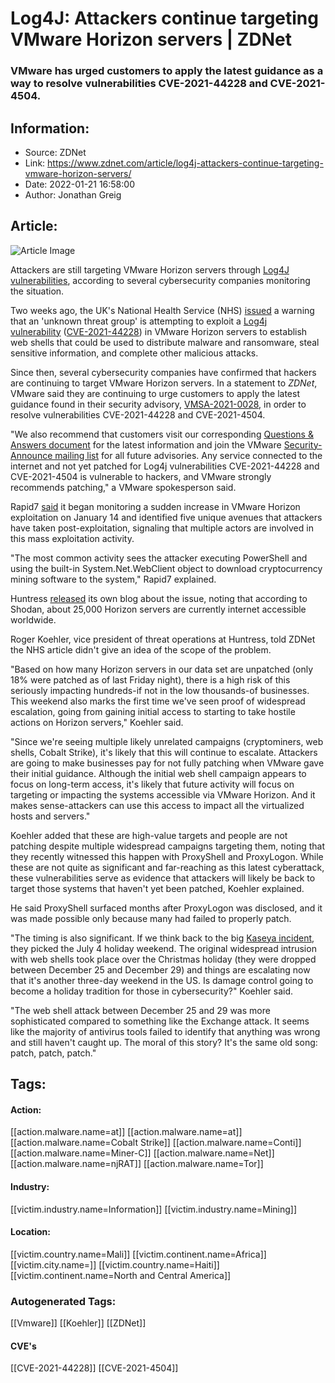 # Log4J: Attackers continue targeting VMware Horizon servers | ZDNet
### VMware has urged customers to apply the latest guidance as a way to resolve vulnerabilities CVE-2021-44228 and CVE-2021-4504.

## Information:
+ Source: ZDNet
+ Link: https://www.zdnet.com/article/log4j-attackers-continue-targeting-vmware-horizon-servers/
+ Date: 2022-01-21 16:58:00
+ Author: Jonathan Greig


## Article:
![Article Image](https://www.zdnet.com/a/img/resize/648d544e04767b8c71653463ec50b9f8977ed6bd/2022/01/11/6005ba87-2a82-4d5d-a352-f25e33a510c0/vmware.jpg?width=770&height=578&fit=crop&auto=webp)

Attackers are still targeting VMware Horizon servers through [Log4J vulnerabilities](https://www.zdnet.com/article/log4j-zero-day-flaw-what-you-need-to-know-and-how-to-protect-yourself/), according to several cybersecurity companies monitoring the situation. 

Two weeks ago, the UK's National Health Service (NHS) [issued](https://www.zdnet.com/article/log4j-flaw-attackers-are-targeting-log4shell-vulnerabilities-in-vmware-horizon-servers-says-nhs/) a warning that an 'unknown threat group' is attempting to exploit a [Log4j vulnerability](https://www.zdnet.com/article/log4j-zero-day-flaw-what-you-need-to-know-and-how-to-protect-yourself/) ([CVE-2021-44228](https://cve.mitre.org/cgi-bin/cvename.cgi?name=CVE-2021-44228)) in VMware Horizon servers to establish web shells that could be used to distribute malware and ransomware, steal sensitive information, and complete other malicious attacks. 

Since then, several cybersecurity companies have confirmed that hackers are continuing to target VMware Horizon servers. In a statement to *ZDNet*, VMware said they are continuing to urge customers to apply the latest guidance found in their security advisory, [VMSA-2021-0028](https://www.vmware.com/security/advisories/VMSA-2021-0028.html), in order to resolve vulnerabilities CVE-2021-44228 and CVE-2021-4504. 

"We also recommend that customers visit our corresponding [Questions & Answers document](https://via.vmw.com/vmsa-2021-0028-faq) for the latest information and join the VMware [Security-Announce mailing list](https://lists.vmware.com/cgi-bin/mailman/listinfo/security-announce) for all future advisories. Any service connected to the internet and not yet patched for Log4j vulnerabilities CVE-2021-44228 and CVE-2021-4504 is vulnerable to hackers, and VMware strongly recommends patching," a VMware spokesperson said. 

Rapid7 [said](https://www.rapid7.com/blog/post/2022/01/18/active-exploitation-of-vmware-horizon-servers/) it began monitoring a sudden increase in VMware Horizon exploitation on January 14 and identified five unique avenues that attackers have taken post-exploitation, signaling that multiple actors are involved in this mass exploitation activity.

"The most common activity sees the attacker executing PowerShell and using the built-in System.Net.WebClient object to download cryptocurrency mining software to the system," Rapid7 explained.

Huntress [released](https://www.huntress.com/blog/cybersecurity-advisory-vmware-horizon-servers-actively-being-hit-with-cobalt-strike) its own blog about the issue, noting that according to Shodan, about 25,000 Horizon servers are currently internet accessible worldwide.






Roger Koehler, vice president of threat operations at Huntress, told ZDNet the NHS article didn't give an idea of the scope of the problem. 

"Based on how many Horizon servers in our data set are unpatched (only 18% were patched as of last Friday night), there is a high risk of this seriously impacting hundreds-if not in the low thousands-of businesses. This weekend also marks the first time we've seen proof of widespread escalation, going from gaining initial access to starting to take hostile actions on Horizon servers," Koehler said. 

"Since we're seeing multiple likely unrelated campaigns (cryptominers, web shells, Cobalt Strike), it's likely that this will continue to escalate. Attackers are going to make businesses pay for not fully patching when VMware gave their initial guidance. Although the initial web shell campaign appears to focus on long-term access, it's likely that future activity will focus on targeting or impacting the systems accessible via VMware Horizon. And it makes sense-attackers can use this access to impact all the virtualized hosts and servers." 

Koehler added that these are high-value targets and people are not patching despite multiple widespread campaigns targeting them, noting that they recently witnessed this happen with ProxyShell and ProxyLogon. While these are not quite as significant and far-reaching as this latest cyberattack, these vulnerabilities serve as evidence that attackers will likely be back to target those systems that haven't yet been patched, Koehler explained. 

He said ProxyShell surfaced months after ProxyLogon was disclosed, and it was made possible only because many had failed to properly patch. 

"The timing is also significant. If we think back to the big [Kaseya incident](https://www.zdnet.com/article/updated-kaseya-ransomware-attack-faq-what-we-know-now/), they picked the July 4 holiday weekend. The original widespread intrusion with web shells took place over the Christmas holiday (they were dropped between December 25 and December 29) and things are escalating now that it's another three-day weekend in the US. Is damage control going to become a holiday tradition for those in cybersecurity?" Koehler said.

"The web shell attack between December 25 and 29 was more sophisticated compared to something like the Exchange attack. It seems like the majority of antivirus tools failed to identify that anything was wrong and still haven't caught up. The moral of this story? It's the same old song: patch, patch, patch."





## Tags:

#### Action:
[[action.malware.name=at]] [[action.malware.name=at]] [[action.malware.name=Cobalt Strike]] [[action.malware.name=Conti]] [[action.malware.name=Miner-C]] [[action.malware.name=Net]] [[action.malware.name=njRAT]] [[action.malware.name=Tor]]

#### Industry:
[[victim.industry.name=Information]] [[victim.industry.name=Mining]]

#### Location:
[[victim.country.name=Mali]] [[victim.continent.name=Africa]] [[victim.city.name=]] [[victim.country.name=Haiti]] [[victim.continent.name=North and Central America]]

### Autogenerated Tags:
[[Vmware]] [[Koehler]] [[ZDNet]]
#### CVE's
[[CVE-2021-44228]] [[CVE-2021-4504]]


